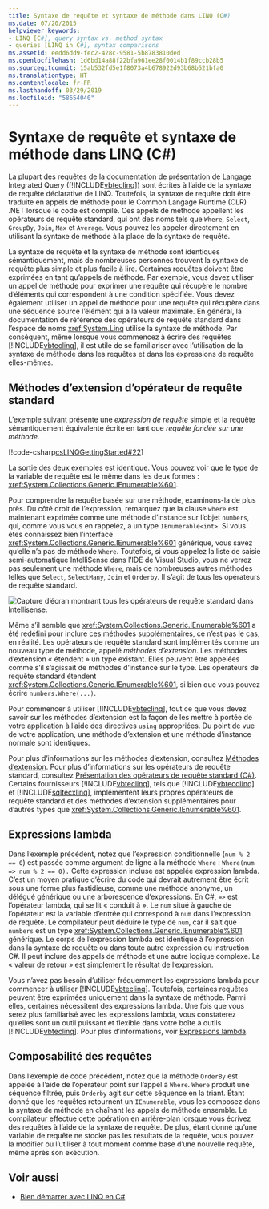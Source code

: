 ```yaml
---
title: Syntaxe de requête et syntaxe de méthode dans LINQ (C#)
ms.date: 07/20/2015
helpviewer_keywords:
- LINQ [C#], query syntax vs. method syntax
- queries [LINQ in C#], syntax comparisons
ms.assetid: eedd6dd9-fec2-428c-9581-5b8783810ded
ms.openlocfilehash: 1d6bd14a88f22bfa961ee28f0014b1f89ccb28b5
ms.sourcegitcommit: 15ab532fd5e1f8073a4b678922d93b68b521bfa0
ms.translationtype: HT
ms.contentlocale: fr-FR
ms.lasthandoff: 03/29/2019
ms.locfileid: "58654040"
---
```

# <a name="query-syntax-and-method-syntax-in-linq-c"></a>Syntaxe de requête et syntaxe de méthode dans LINQ (C#)
La plupart des requêtes de la documentation de présentation de Langage Integrated Query ([!INCLUDE[vbteclinq](~/includes/vbteclinq-md.md)]) sont écrites à l’aide de la syntaxe de requête déclarative de LINQ. Toutefois, la syntaxe de requête doit être traduite en appels de méthode pour le Common Langage Runtime (CLR) .NET lorsque le code est compilé. Ces appels de méthode appellent les opérateurs de requête standard, qui ont des noms tels que `Where`, `Select`, `GroupBy`, `Join`, `Max` et `Average`. Vous pouvez les appeler directement en utilisant la syntaxe de méthode à la place de la syntaxe de requête.  
  
 La syntaxe de requête et la syntaxe de méthode sont identiques sémantiquement, mais de nombreuses personnes trouvent la syntaxe de requête plus simple et plus facile à lire. Certaines requêtes doivent être exprimées en tant qu’appels de méthode. Par exemple, vous devez utiliser un appel de méthode pour exprimer une requête qui récupère le nombre d’éléments qui correspondent à une condition spécifiée. Vous devez également utiliser un appel de méthode pour une requête qui récupère dans une séquence source l’élément qui a la valeur maximale. En général, la documentation de référence des opérateurs de requête standard dans l’espace de noms <xref:System.Linq> utilise la syntaxe de méthode. Par conséquent, même lorsque vous commencez à écrire des requêtes [!INCLUDE[vbteclinq](~/includes/vbteclinq-md.md)], il est utile de se familiariser avec l’utilisation de la syntaxe de méthode dans les requêtes et dans les expressions de requête elles-mêmes.  
  
## <a name="standard-query-operator-extension-methods"></a>Méthodes d’extension d’opérateur de requête standard  
 L’exemple suivant présente une *expression de requête* simple et la requête sémantiquement équivalente écrite en tant que *requête fondée sur une méthode*.  
  
 [!code-csharp[csLINQGettingStarted#22](~/samples/snippets/csharp/VS_Snippets_VBCSharp/CsLINQGettingStarted/CS/Class1.cs#22)]  
  
 La sortie des deux exemples est identique. Vous pouvez voir que le type de la variable de requête est le même dans les deux formes : <xref:System.Collections.Generic.IEnumerable%601>.  
  
 Pour comprendre la requête basée sur une méthode, examinons-la de plus près. Du côté droit de l’expression, remarquez que la clause `where` est maintenant exprimée comme une méthode d’instance sur l’objet `numbers`, qui, comme vous vous en rappelez, a un type `IEnumerable<int>`. Si vous êtes connaissez bien l’interface <xref:System.Collections.Generic.IEnumerable%601> générique, vous savez qu’elle n’a pas de méthode `Where`. Toutefois, si vous appelez la liste de saisie semi-automatique IntelliSense dans l’IDE de Visual Studio, vous ne verrez pas seulement une méthode `Where`, mais de nombreuses autres méthodes telles que `Select`, `SelectMany`, `Join` et `Orderby`. Il s’agit de tous les opérateurs de requête standard.  
  
 ![Capture d’écran montrant tous les opérateurs de requête standard dans Intellisense.](./media/query-syntax-and-method-syntax-in-linq/standard-query-operators.png)  
  
 Même s’il semble que <xref:System.Collections.Generic.IEnumerable%601> a été redéfini pour inclure ces méthodes supplémentaires, ce n’est pas le cas, en réalité. Les opérateurs de requête standard sont implémentés comme un nouveau type de méthode, appelé *méthodes d’extension*. Les méthodes d’extension « étendent » un type existant. Elles peuvent être appelées comme s’il s’agissait de méthodes d’instance sur le type. Les opérateurs de requête standard étendent <xref:System.Collections.Generic.IEnumerable%601>, si bien que vous pouvez écrire `numbers.Where(...)`.  
  
 Pour commencer à utiliser [!INCLUDE[vbteclinq](~/includes/vbteclinq-md.md)], tout ce que vous devez savoir sur les méthodes d’extension est la façon de les mettre à portée de votre application à l’aide des directives `using` appropriées. Du point de vue de votre application, une méthode d’extension et une méthode d’instance normale sont identiques.  
  
 Pour plus d’informations sur les méthodes d’extension, consultez [Méthodes d’extension](../../../../csharp/programming-guide/classes-and-structs/extension-methods.md). Pour plus d’informations sur les opérateurs de requête standard, consultez [Présentation des opérateurs de requête standard (C#)](../../../../csharp/programming-guide/concepts/linq/standard-query-operators-overview.md). Certains fournisseurs [!INCLUDE[vbteclinq](~/includes/vbteclinq-md.md)], tels que [!INCLUDE[vbtecdlinq](~/includes/vbtecdlinq-md.md)] et [!INCLUDE[sqltecxlinq](~/includes/sqltecxlinq-md.md)], implémentent leurs propres opérateurs de requête standard et des méthodes d’extension supplémentaires pour d’autres types que <xref:System.Collections.Generic.IEnumerable%601>.  
  
## <a name="lambda-expressions"></a>Expressions lambda  
 Dans l’exemple précédent, notez que l’expression conditionnelle (`num % 2 == 0`) est passée comme argument de ligne à la méthode `Where` : `Where(num => num % 2 == 0).` Cette expression incluse est appelée expression lambda. C’est un moyen pratique d’écrire du code qui devrait autrement être écrit sous une forme plus fastidieuse, comme une méthode anonyme, un délégué générique ou une arborescence d’expressions. En C#, `=>` est l’opérateur lambda, qui se lit « conduit à ». Le `num` situé à gauche de l’opérateur est la variable d’entrée qui correspond à `num` dans l’expression de requête. Le compilateur peut déduire le type de `num`, car il sait que `numbers` est un type <xref:System.Collections.Generic.IEnumerable%601> générique. Le corps de l’expression lambda est identique à l’expression dans la syntaxe de requête ou dans toute autre expression ou instruction C#. Il peut inclure des appels de méthode et une autre logique complexe. La « valeur de retour » est simplement le résultat de l’expression.  
  
 Vous n’avez pas besoin d’utiliser fréquemment les expressions lambda pour commencer à utiliser [!INCLUDE[vbteclinq](~/includes/vbteclinq-md.md)]. Toutefois, certaines requêtes peuvent être exprimées uniquement dans la syntaxe de méthode. Parmi elles, certaines nécessitent des expressions lambda. Une fois que vous serez plus familiarisé avec les expressions lambda, vous constaterez qu’elles sont un outil puissant et flexible dans votre boîte à outils [!INCLUDE[vbteclinq](~/includes/vbteclinq-md.md)]. Pour plus d’informations, voir [Expressions lambda](../../../../csharp/programming-guide/statements-expressions-operators/lambda-expressions.md).  
  
## <a name="composability-of-queries"></a>Composabilité des requêtes  
 Dans l’exemple de code précédent, notez que la méthode `OrderBy` est appelée à l’aide de l’opérateur point sur l’appel à `Where`. `Where` produit une séquence filtrée, puis `Orderby` agit sur cette séquence en la triant. Étant donné que les requêtes retournent un `IEnumerable`, vous les composez dans la syntaxe de méthode en chaînant les appels de méthode ensemble. Le compilateur effectue cette opération en arrière-plan lorsque vous écrivez des requêtes à l’aide de la syntaxe de requête. De plus, étant donné qu’une variable de requête ne stocke pas les résultats de la requête, vous pouvez la modifier ou l’utiliser à tout moment comme base d’une nouvelle requête, même après son exécution.  
  
## <a name="see-also"></a>Voir aussi

- [Bien démarrer avec LINQ en C#](../../../../csharp/programming-guide/concepts/linq/getting-started-with-linq.md)
